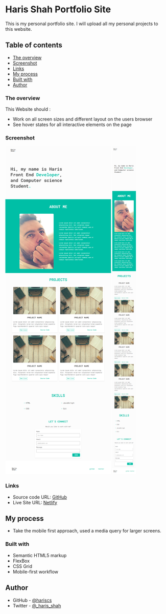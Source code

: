 # Haris Shah Portfolio Site

This is my personal portfolio site. I will upload all my personal projects to this website.

## Table of contents

- [The overview](#the-overview)
- [Screenshot](#screenshot)
- [Links](#links)
- [My process](#my-process)
- [Built with](#built-with)
- [Author](#author)

### The overview

This Website should :

- Work on all screen sizes and different layout on the users browser
- See hover states for all interactive elements on the page

### Screenshot

![](./images/desktop.png)
![](./images/mobile.png)

### Links

- Source code URL: [GitHub](https://github.com/hariscs/myportfolio)
- Live Site URL: [Netlify](https://hariss.netlify.app/)

## My process

- Take the mobile first approach, used a media query for larger screens.

### Built with

- Semantic HTML5 markup
- FlexBox
- CSS Grid
- Mobile-first workflow

## Author

- GitHub - [@hariscs](https://github.com/hariscs)
- Twitter - [@\_haris_shah](https://www.twitter.com/_haris_shah)

